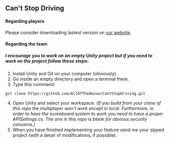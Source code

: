 ## Can't Stop Driving

#### Regarding players

Please consider downloading lastest version on [our website]( http://cant-stop-driving.com).

#### Regarding the team

##### I encourage you to work on an empty Unity project but if you need to work on the project follow these steps:
1. Install Unity and Git on your computer (obviously).
2. Go inside an empty directory and open a terminal there.
3. Type this command:
~~~~
git clone https://github.com/AllOfTheAbove/CantStopDriving.git
~~~~
4. Open Unity and select your workspace. *(If you build from your clone of this repo the multiplayer won't work except in local. Furthermore, in order to have the scoreboard system to work you need to have a proper APISettings.cs. The one in this repo is blank for obvious security concerns.)*
5. When you have finished implementing your feature send me your zipped project (with a detail of modifications, if possible).

